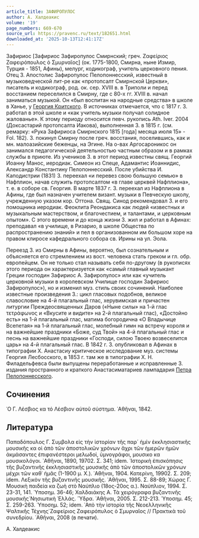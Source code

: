 ```yaml
---
article_title: ЗАФИРОПУЛОС
author: А. Халдеакис
volume: '19'
page_numbers: 669-670
source_url: https://pravenc.ru/text/182651.html
downloaded_at: '2025-10-13T12:41:17Z'
---
```


Зафириос [Зафириос Зафиропулос Смирнский; греч. Ζαφείριος Ζαφειρόπουλος ὁ Σμυρναῖος] (ок. 1775-1800, Смирна, ныне Измир, Турция - 1851, Афины), мелург, кодикограф, учитель церковного пения. Отец З. Апостолис Зафиропулос Пелопоннесский, известный в музыковедческой лит-ре как «протопсалт Смирнской Церкви», писатель и кодикограф, род. ок. сер. XVIII в. в Триполи и перед восстанием переселился в Смирну, где с 80-х гг. XVIII в. начал заниматься музыкой. Он «был воспитан на народные средства» в школе в Ханье, у [Георгия Критского](<https://pravenc.ru/text/Георгия Критского.html>). В источниках отмечается, что с 1817 г. З. работал в этой школе и «как учитель музыки получал солидное жалованье». К этому периоду относится певч. рукопись Ath. Iver. 2004 (Доксастарий протопсалта Иакова), выполненная З. в 1815 г. (см. ремарку: «Рука Зафириоса Смирнского 1815 [года] месяца июля 15» - Fol. 182). З. покинул Смирну после греч. восстания, поселившись, как и мн. малоазийские беженцы, на Эгине. На о-вах Аргосароникос он занимался педагогической деятельностью частным образом и в рамках службы в приюте. Из учеников З. в этот период известны свящ. Георгий Иоанну Манос, иеродиак. Симеон из Спеце, Адамантис Иоаннидис, Александр Константину Пелопоннесский. После убийства И. Каподистрии (1831) З. переехал «и перевез свою большую семью» в Нафплион, начав служить протопсалтом «в главе церквей Нафплиона», т. е. в соборе св. Георгия. В марте 1837 г. З. переехал из Нафплиона в Афины, где был назначен учителем визант. музыки в Певческую школу, учрежденную указом кор. Оттона. Свящ. Синод рекомендовал З. и его помощника иеродиак. Феоклита Реондакиса как людей «известных и музыкальным мастерством, и благочестием, и талантами, и церковным опытом». С этого времени и до конца жизни З. жил и работал в Афинах: преподавал «в училище, в Ризарио, в школе Общества по распространению знаний» и пел в организованном им большом хоре на правом клиросе кафедрального собора св. Ирины на ул. Эола.

Переезд З. из Смирны в Афины, вероятно, был сознательным и объясняется его стремлением из вост. человека стать греком и гл. обр. европейцем. Он не только стал называть себя по-другому (в рукописях этого периода он характеризуется как «самый главный музыкант Греции господин Зафириос А. Зафиропулос» или как «учитель церковной музыки в королевском Училище господин Зафириос Зафиропулос»), но и изменил муз. стиль своих сочинений. Наиболее известные произведения З.: цикл гласовых подобнов, великое славословие на 4-й плагальный глас, херувимская и причастен литургии Преждеосвященных Даров («Ныне силы» на 1-й глас τετράφωνος и «Вкусите и видите» на 2-й плагальный глас), «Достойно есть» на 1-й плагальный глас, матима богородична «О Владычице Всепетая» на 1-й плагальный глас, молебный гимн на встречу короля и на важнейшие праздники «Боже, суд Твой» на 4-й плагальный глас и песнь на важнейшие праздники «Господи, силою Твоею возвеселится царь» на 4-й плагальный глас. В 1842 г. З. опубликовал в Афинах в типографии Х. Анастасиу критическое исследование муз. системы Георгия Лесбосского, в 1853 г. там же в типографии Х. Н. Филадельфевса были выпущены переработанные и исправленные З. издания пространного и краткого Анастасиматариев лампадария [Петра Пелопоннесского](<https://pravenc.ru/text/Петр Пелопоннесский.html>).

## Сочинения

῾Ο Γ. Λέσβιος κα τό Λέσβιον αὐτοῦ σύστημα. ᾿Αθῆναι, 1842.

## Литература

Παπαδόπουλος Γ. Συμβολα εἰς τὴν ἱστορίαν τῆς παρ´ ἡμίν ἐκκλησιαστικῆς μουσικῆς κα οἱ ἀπὸ τῶν ἀποστολικῶν χρόνων ἄχρι τῶν ἡμερῶν ἡμῶν ἀκμάσαντες ἐπιφανέστεροι μελωδοί, ὑμνογράφοι, μουσικο κα μουσικολόγοι. ᾿Αθῆναι, 1890, 19702. Σ. 341; idem. ῾Ιστορικὴ ἐπισκόπησις τῆς βυζαντινῆς ἐκκλησιαστικῆς μουσικῆς ἀπὸ τῶν ἀποστολικῶν χρόνων μέχρι τῶν καθ᾿ ἡμᾶς (1-1900 μ. Χ.). ᾿Αθῆναι, 1904. Κατερίνη, 19902. Σ. 209; idem. Λεξικὸν τῆς βυζαντινῆς μουσικῆς. ᾿Αθῆναι, 1995. Σ. 88-89; Χώρας Γ. Μουσικὴ παιδεία κα ζωὴ στὸ Ναύπλιο (18ος-20ος α.). Ναύπλιον, 1994. Σ. 23-31, 141. ῾Υποσημ. 36-46; Χαλδαιάκης Α. Τὰ χειρόγραφα βυζαντινῆς μουσικῆς̇ Νησιωτικὴ ῾Ελλάς. ῞Υδρα. ᾿Αθῆναι, 2005. Σ. 212-213. ῾Υποσημ. 45; Σ. 259-263. ῾Υποσημ. 52; idem. ᾿Απὸ τὴν ἱστορία τῆς Νεοελληνικῆς Ψαλτικῆς Τέχνης̇ Ζαφείριος Ζαφειρόπυλος ὁ Σμυρναῖος // Πρακτικὰ τοῦ συνεδρίου. ᾿Αθῆναι, 2008 (в печати).

А. Халдеакис
